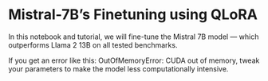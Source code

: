 # Mistral-7B’s Finetuning using QLoRA

In this notebook and tutorial, we will fine-tune the Mistral 7B model — which outperforms Llama 2 13B on all tested benchmarks.   

If you get an error like this: OutOfMemoryError: CUDA out of memory, tweak your parameters to make the model less computationally intensive.
